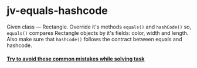 # jv-equals-hashcode

Given class  — Rectangle. Override it's methods `equals()` and `hashCode()` so, 
`equals()` compares Rectangle objects by it's fields:
color, width and length. Also make sure that `hashCode()` follows the contract between equals and hashcode.

#### [Try to avoid these common mistakes while solving task](https://mate-academy.github.io/jv-program-common-mistakes/java-core/equals-and-hashcode/equals-and-hashcode)
